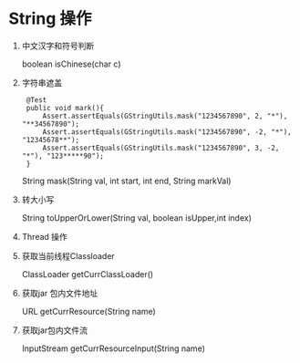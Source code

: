 # String 操作

1. 中文汉字和符号判断

    boolean isChinese(char c)

2. 字符串遮盖

        @Test
        public void mark(){
            Assert.assertEquals(GStringUtils.mask("1234567890", 2, "*"), "**34567890");
            Assert.assertEquals(GStringUtils.mask("1234567890", -2, "*"), "12345678**");
            Assert.assertEquals(GStringUtils.mask("1234567890", 3, -2, "*"), "123*****90");
        }

    String mask(String val, int start, int end, String markVal)

3. 转大小写

    String toUpperOrLower(String val, boolean isUpper,int index)

10. Thread 操作

1. 获取当前线程Classloader

    ClassLoader getCurrClassLoader()

2. 获取jar 包内文件地址

    URL getCurrResource(String name)

3. 获取jar包内文件流

    InputStream getCurrResourceInput(String name)